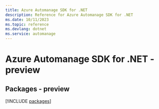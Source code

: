 ```yaml
---
title: Azure Automanage SDK for .NET
description: Reference for Azure Automanage SDK for .NET
ms.date: 10/11/2023
ms.topic: reference
ms.devlang: dotnet
ms.service: automanage
---
```

# Azure Automanage SDK for .NET - preview
## Packages - preview
[!INCLUDE [packages](automanage-index.md)]